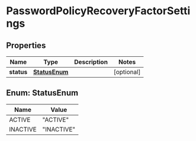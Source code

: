 

# PasswordPolicyRecoveryFactorSettings


## Properties

| Name | Type | Description | Notes |
|------------ | ------------- | ------------- | -------------|
|**status** | [**StatusEnum**](#StatusEnum) |  |  [optional] |



## Enum: StatusEnum

| Name | Value |
|---- | -----|
| ACTIVE | &quot;ACTIVE&quot; |
| INACTIVE | &quot;INACTIVE&quot; |



